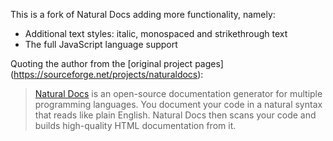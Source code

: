 This is a fork of Natural Docs adding more functionality, namely:

* Additional text styles: italic, monospaced and strikethrough text
* The full JavaScript language support

Quoting the author from the [original project pages]
(https://sourceforge.net/projects/naturaldocs):
> [Natural Docs](http://www.naturaldocs.org)
is an open-source documentation generator for multiple programming languages.
You document your code in a natural syntax that reads like plain English.
Natural Docs then scans your code and builds high-quality HTML documentation
from it.
